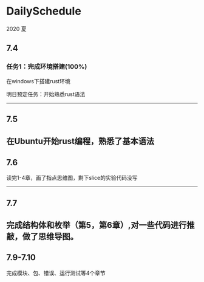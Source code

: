 # DailySchedule
2020 夏

##  7.4

### 任务1：完成环境搭建(100%)

在windows下搭建rust环境

 明日预定任务：开始熟悉rust语法

---
##  7.5

在Ubuntu开始rust编程，熟悉了基本语法
---
##  7.6

读完1-4章，画了指点思维图，剩下slice的实验代码没写

---
##  7.7

完成结构体和枚举（第5，第6章）,对一些代码进行推敲，做了思维导图。
---

##  7.9-7.10
完成模块、包、错误、运行测试等4个章节
